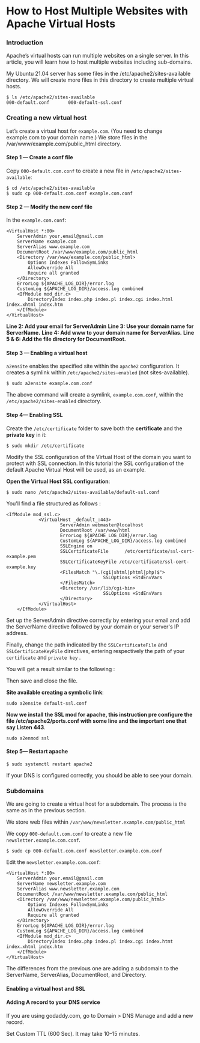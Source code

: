 # How to Host Multiple Websites with Apache Virtual Hosts

### Introduction

Apache’s virtual hosts can run multiple websites on a single server. In this article, you will learn how to host multiple websites including sub-domains.

My Ubuntu 21.04 server has some files in the /etc/apache2/sites-available directory. We will create more files in this directory to create multiple virtual hosts.

```
$ ls /etc/apache2/sites-available
000-default.conf       000-default-ssl.conf  
```
### Creating a new virtual host

Let’s create a virtual host for `example.com`. (You need to change example.com to your domain name.) We store files in the /var/www/example.com/public_html directory.

#### Step 1 — Create a conf file

Copy `000-default.com.conf` to create a new file in `/etc/apache2/sites-available`:

```
$ cd /etc/apache2/sites-available
$ sudo cp 000-default.com.conf example.com.conf
```
#### Step 2 — Modify the new conf file

In the `example.com.conf`:

```
<VirtualHost *:80>
    ServerAdmin your.email@gmail.com
    ServerName example.com
    ServerAlias www.example.com
    DocumentRoot /var/www/example.com/public_html
    <Directory /var/www/example.com/public_html>
        Options Indexes FollowSymLinks
        AllowOverride All
        Require all granted
    </Directory>
    ErrorLog ${APACHE_LOG_DIR}/error.log
    CustomLog ${APACHE_LOG_DIR}/access.log combined
    <IfModule mod_dir.c>
        DirectoryIndex index.php index.pl index.cgi index.html index.xhtml index.htm
    </IfModule>
</VirtualHost>
```
**Line 2: Add your email for ServerAdmin**
**Line 3: Use your domain name for ServerName.**
**Line 4: Add www to your domain name for ServerAlias.**
**Line 5 & 6: Add the file directory for DocumentRoot.**

#### Step 3 — Enabling a virtual host

`a2ensite` enables the specified site within the `apache2` configuration. It creates a symlink within `/etc/apache2/sites-enabled` (not sites-available).

`$ sudo a2ensite example.com.conf`

The above command will create a symlink, `example.com.conf`, within the `/etc/apache2/sites-enabled` directory.

#### Step 4— Enabling SSL

Create the `/etc/certificate` folder to save both the **certificate** and the **private key** in it:

`$ sudo mkdir /etc/certificate`

Modify the SSL configuration of the Virtual Host of the domain you want to protect with SSL connection. In this tutorial the SSL configuration of the default Apache Virtual Host will be used, as an example.

**Open the Virtual Host SSL configuration**:

`$ sudo nano /etc/apache2/sites-available/default-ssl.conf`

You'll find a file structured as follows :

```
<IfModule mod_ssl.c>
            <VirtualHost _default_:443>
                    ServerAdmin webmaster@localhost
                    DocumentRoot /var/www/html
                    ErrorLog ${APACHE_LOG_DIR}/error.log
                    CustomLog ${APACHE_LOG_DIR}/access.log combined
                    SSLEngine on
                    SSLCertificateFile      /etc/certificate/ssl-cert-example.pem
                    SSLCertificateKeyFile /etc/certificate/ssl-cert-example.key
                    <FilesMatch "\.(cgi|shtml|phtml|php)$">
                                    SSLOptions +StdEnvVars
                    </FilesMatch>
                    <Directory /usr/lib/cgi-bin>
                                    SSLOptions +StdEnvVars
                    </Directory>
            </VirtualHost>
    </IfModule>
```

Set up the ServerAdmin directive correctly by entering your email and add the ServerName directive followed by your domain or your server's IP address.

Finally, change the path indicated by the `SSLCertificateFile` and `SSLCertificateKeyFile` directives, entering respectively the path of your `certificate` and `private key` .

You will get a result similar to the following :

Then save and close the file.

**Site available creating a symbolic link**:

`sudo a2ensite default-ssl.conf`

**Now we install the SSL mod for apache, this instruction pre configure the file /etc/apache2/ports.conf with some line and the important one that say Listen 443**.

`sudo a2enmod ssl`

#### Step 5— Restart apache

`$ sudo systemctl restart apache2`

If your DNS is configured correctly, you should be able to see your domain.

### Subdomains

We are going to create a virtual host for a subdomain. The process is the same as in the previous section.

We store web files within `/var/www/newsletter.example.com/public_html`

We copy `000-default.com.conf` to create a new file `newsletter.example.com.conf`.

`$ sudo cp 000-default.com.conf newsletter.example.com.conf`

Edit the `newsletter.example.com.conf`:

```
<VirtualHost *:80>
    ServerAdmin your.email@gmail.com
    ServerName newsletter.example.com
    ServerAlias www.newsletter.example.com
    DocumentRoot /var/www/newsletter.example.com/public_html
    <Directory /var/www/newsletter.example.com/public_html>
        Options Indexes FollowSymLinks
        AllowOverride All
        Require all granted
    </Directory>
    ErrorLog ${APACHE_LOG_DIR}/error.log
    CustomLog ${APACHE_LOG_DIR}/access.log combined
    <IfModule mod_dir.c>
        DirectoryIndex index.php index.pl index.cgi index.htmt index.xhtml index.htm
    </IfModule>
</VirtualHost>
```

The differences from the previous one are adding a subdomain to the ServerName, ServerAlias, DocumentRoot, and Directory.

#### Enabling a virtual host and SSL

#### Adding A record to your DNS service

If you are using godaddy.com, go to Domain > DNS Manage and add a new record.

Set Custom TTL (600 Sec). It may take 10–15 minutes.